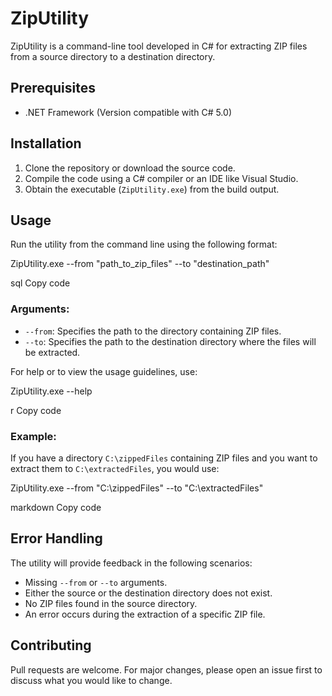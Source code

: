 # ZipUtility

ZipUtility is a command-line tool developed in C# for extracting ZIP files from a source directory to a destination directory.

## Prerequisites

- .NET Framework (Version compatible with C# 5.0)

## Installation

1. Clone the repository or download the source code.
2. Compile the code using a C# compiler or an IDE like Visual Studio.
3. Obtain the executable (`ZipUtility.exe`) from the build output.

## Usage

Run the utility from the command line using the following format:

ZipUtility.exe --from "path_to_zip_files" --to "destination_path"

sql
Copy code

### Arguments:

- `--from`: Specifies the path to the directory containing ZIP files.
- `--to`: Specifies the path to the destination directory where the files will be extracted.

For help or to view the usage guidelines, use:

ZipUtility.exe --help

r
Copy code

### Example:

If you have a directory `C:\zippedFiles` containing ZIP files and you want to extract them to `C:\extractedFiles`, you would use:

ZipUtility.exe --from "C:\zippedFiles" --to "C:\extractedFiles"

markdown
Copy code

## Error Handling

The utility will provide feedback in the following scenarios:

- Missing `--from` or `--to` arguments.
- Either the source or the destination directory does not exist.
- No ZIP files found in the source directory.
- An error occurs during the extraction of a specific ZIP file.

## Contributing

Pull requests are welcome. For major changes, please open an issue first to discuss what you would like to change.